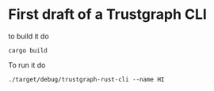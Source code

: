 # First draft of a Trustgraph CLI

to build it do

`cargo build`

To run it do

`
./target/debug/trustgraph-rust-cli --name HI
`
